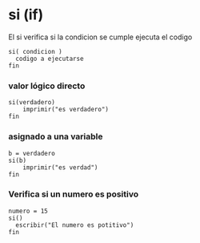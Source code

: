 # si (if)
El si verifica si la condicion se cumple ejecuta el codigo
```
si( condicion )
  codigo a ejecutarse
fin
```

### valor lógico directo
```
si(verdadero)
    imprimir("es verdadero")
fin
```

### asignado a una variable
```
b = verdadero
si(b)
    imprimir("es verdad")
fin
```

### Verifica si un numero es positivo
```
numero = 15
si()
  escribir("El numero es potitivo")
fin  
```
